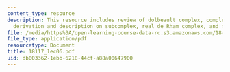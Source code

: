 ```yaml
---
content_type: resource
description: This resource includes review of dolbeault complex, complete numerical
  derivation and description on subcomplex, real de Rham complex, and functoriality.
file: /media/https%3A/open-learning-course-data-rc.s3.amazonaws.com/18-117-topics-in-several-complex-variables-spring-2005/db0033621ebb621844cfa88a00647900_18117_lec06.pdf
file_type: application/pdf
resourcetype: Document
title: 18117_lec06.pdf
uid: db003362-1ebb-6218-44cf-a88a00647900
---
```


